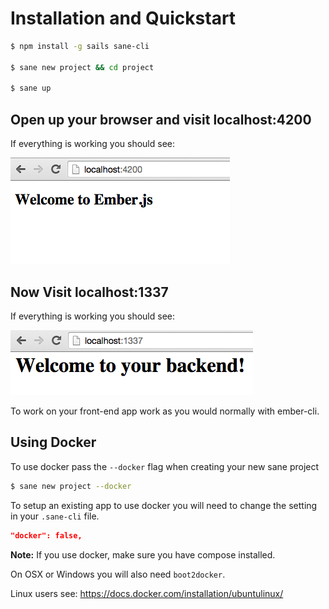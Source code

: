 # Installation and Quickstart

```bash
$ npm install -g sails sane-cli

$ sane new project && cd project

$ sane up
```

## Open up your browser and visit localhost:4200  
If everything is working you should see:

![Welcome To Ember](../images/installation-ember.png)


## Now Visit localhost:1337
If everything is working you should see:

![Welcome To Sails](../images/installation-sails.png)

To work on your front-end app work as you would normally with ember-cli.

## Using Docker

To use docker pass the `--docker` flag when creating your new sane project

```bash
$ sane new project --docker
```

To setup an existing app to use docker you will need to change the setting in your `.sane-cli` file.

```json
"docker": false,
```

**Note:** If you use docker, make sure you have compose installed. 

On OSX or Windows you will also need `boot2docker`. 

Linux users see: https://docs.docker.com/installation/ubuntulinux/